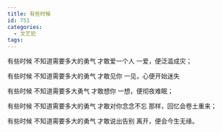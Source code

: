 ```yaml
---
title: 有些时候
id: 751
categories:
  - 文艺犯
tags:
---
```


有些时候
不知道需要多大的勇气
才敢爱一个人
一爱，便泛滥成灾；

有些时候
不知道需要多大的勇气
才敢见你
一见，心便开始迷失

有些时候
不知道需要多大勇气
才敢想你
一想，便彻夜难眠；

有些时候
不知道需要多大的勇气
才敢对你念念不忘
那样，回忆会卷土重来；

有些时候
不知道需要多大的勇气
才敢说出告别
离开，便会今生无缘。